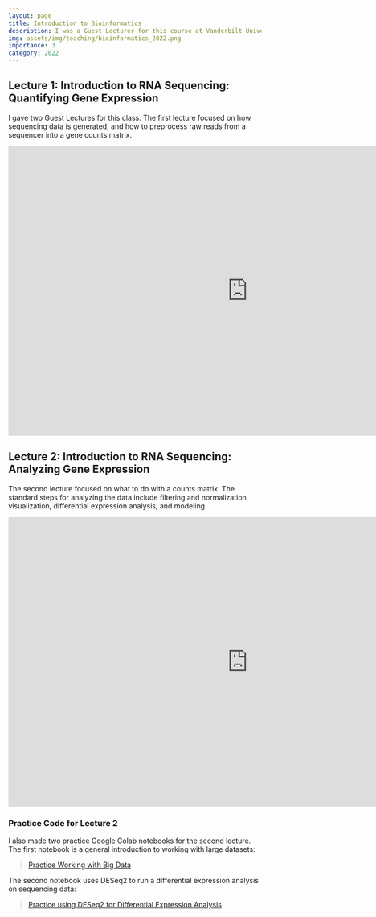 ```yaml
---
layout: page
title: Introduction to Bioinformatics
description: I was a Guest Lecturer for this course at Vanderbilt University. Click here to see my lectures and Google Colab Notebooks.
img: assets/img/teaching/bioinformatics_2022.png
importance: 3
category: 2022
---
```


## Lecture 1: Introduction to RNA Sequencing: Quantifying Gene Expression

I gave two Guest Lectures for this class. The first lecture focused on how sequencing data is generated, and how to preprocess raw reads from a sequencer into a gene counts matrix.

<iframe src="https://onedrive.live.com/embed?cid=B9339AD34A30F7D3&amp;resid=B9339AD34A30F7D3%21159&amp;authkey=AGY3BpytCB8Vvzg&amp;em=2&amp;wdAr=1.7777777777777777" width="952px" height="576px" frameborder="0">This is an embedded <a target="_blank" href="https://office.com">Microsoft Office</a> presentation, powered by <a target="_blank" href="https://office.com/webapps">Office</a>.</iframe>

## Lecture 2: Introduction to RNA Sequencing: Analyzing Gene Expression

The second lecture focused on what to do with a counts matrix. The standard steps for analyzing the data include filtering and normalization, visualization, differential expression analysis, and modeling.

<iframe src="https://onedrive.live.com/embed?cid=B9339AD34A30F7D3&amp;resid=B9339AD34A30F7D3%21160&amp;authkey=AOAga9Amw7EftJ0&amp;em=2&amp;wdAr=1.7777777777777777" width="952px" height="576px" frameborder="0">This is an embedded <a target="_blank" href="https://office.com">Microsoft Office</a> presentation, powered by <a target="_blank" href="https://office.com/webapps">Office</a>.</iframe>

### Practice Code for Lecture 2

I also made two practice Google Colab notebooks for the second lecture. The first notebook is a general introduction to working with large datasets:
> <a href="https://colab.research.google.com/drive/11WUQeR6Kv9ORbKhGNhWCVZ2MmAHNKoVZ?usp=sharing">Practice Working with Big Data</a>

The second notebook uses DESeq2 to run a differential expression analysis on sequencing data:
> <a href="https://colab.research.google.com/drive/1pZmwxpIL1y3O0Ck2i1uSYqoNKxP8wvzI?usp=sharing">Practice using DESeq2 for Differential Expression Analysis</a>